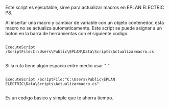 
Este script es ejecutable, sirve para actualizar macros en EPLAN ELECTRIC P8. 

  Al insertar una macro y cambiar de variable con un objeto contenedor, esta macro no se actualiza automaticamente.
  Este script se puede asignar a un boton en la barra de herramientas con el siguiente codigo.
  ```[C#]

  ExecuteScript /ScriptFile:C:\Users\Public\EPLAN\Data\Scripts\Actualizarmacro.cs
    
```
Si la ruta tiene algún espacio entre medio usar " "
  ```[C#]

  ExecuteScript /ScriptFile:"C:\Users\Public\EPLAN ELECTRIC\Data\Scripts\Actualizarmacro.cs"
    
```
Es un codigo basico y simple que te  ahorra tiempo.

